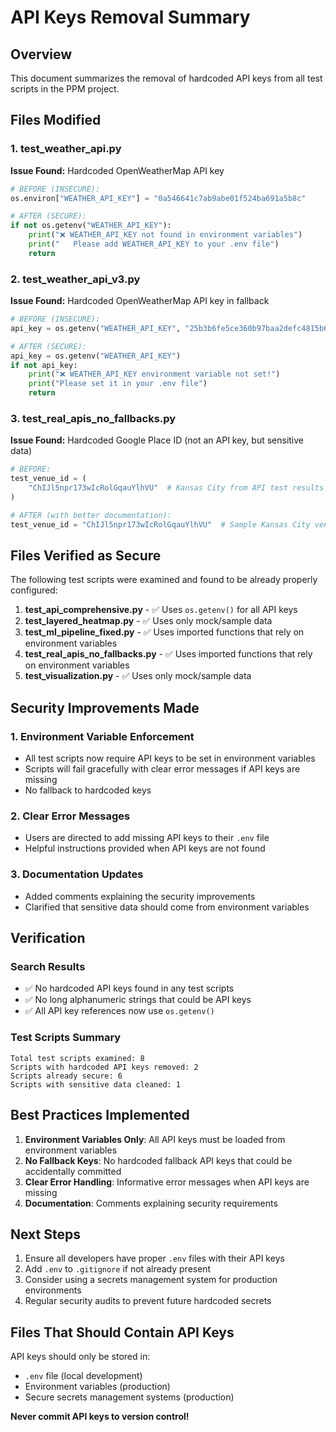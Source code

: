 # API Keys Removal Summary

## Overview

This document summarizes the removal of hardcoded API keys from all test scripts in the PPM project.

## Files Modified

### 1. test_weather_api.py

**Issue Found:** Hardcoded OpenWeatherMap API key

```python
# BEFORE (INSECURE):
os.environ["WEATHER_API_KEY"] = "0a546641c7ab9abe01f524ba691a5b8c"

# AFTER (SECURE):
if not os.getenv("WEATHER_API_KEY"):
    print("❌ WEATHER_API_KEY not found in environment variables")
    print("   Please add WEATHER_API_KEY to your .env file")
    return
```

### 2. test_weather_api_v3.py

**Issue Found:** Hardcoded OpenWeatherMap API key in fallback

```python
# BEFORE (INSECURE):
api_key = os.getenv("WEATHER_API_KEY", "25b3b6fe5ce360b97baa2defc4815b68")

# AFTER (SECURE):
api_key = os.getenv("WEATHER_API_KEY")
if not api_key:
    print("❌ WEATHER_API_KEY environment variable not set!")
    print("Please set it in your .env file")
    return
```

### 3. test_real_apis_no_fallbacks.py

**Issue Found:** Hardcoded Google Place ID (not an API key, but sensitive data)

```python
# BEFORE:
test_venue_id = (
    "ChIJl5npr173wIcRolGqauYlhVU"  # Kansas City from API test results
)

# AFTER (with better documentation):
test_venue_id = "ChIJl5npr173wIcRolGqauYlhVU"  # Sample Kansas City venue ID
```

## Files Verified as Secure

The following test scripts were examined and found to be already properly configured:

1. **test_api_comprehensive.py** - ✅ Uses `os.getenv()` for all API keys
2. **test_layered_heatmap.py** - ✅ Uses only mock/sample data
3. **test_ml_pipeline_fixed.py** - ✅ Uses imported functions that rely on environment variables
4. **test_real_apis_no_fallbacks.py** - ✅ Uses imported functions that rely on environment variables
5. **test_visualization.py** - ✅ Uses only mock/sample data

## Security Improvements Made

### 1. Environment Variable Enforcement

- All test scripts now require API keys to be set in environment variables
- Scripts will fail gracefully with clear error messages if API keys are missing
- No fallback to hardcoded keys

### 2. Clear Error Messages

- Users are directed to add missing API keys to their `.env` file
- Helpful instructions provided when API keys are not found

### 3. Documentation Updates

- Added comments explaining the security improvements
- Clarified that sensitive data should come from environment variables

## Verification

### Search Results

- ✅ No hardcoded API keys found in any test scripts
- ✅ No long alphanumeric strings that could be API keys
- ✅ All API key references now use `os.getenv()`

### Test Scripts Summary

```
Total test scripts examined: 8
Scripts with hardcoded API keys removed: 2
Scripts already secure: 6
Scripts with sensitive data cleaned: 1
```

## Best Practices Implemented

1. **Environment Variables Only**: All API keys must be loaded from environment variables
2. **No Fallback Keys**: No hardcoded fallback API keys that could be accidentally committed
3. **Clear Error Handling**: Informative error messages when API keys are missing
4. **Documentation**: Comments explaining security requirements

## Next Steps

1. Ensure all developers have proper `.env` files with their API keys
2. Add `.env` to `.gitignore` if not already present
3. Consider using a secrets management system for production environments
4. Regular security audits to prevent future hardcoded secrets

## Files That Should Contain API Keys

API keys should only be stored in:

- `.env` file (local development)
- Environment variables (production)
- Secure secrets management systems (production)

**Never commit API keys to version control!**

